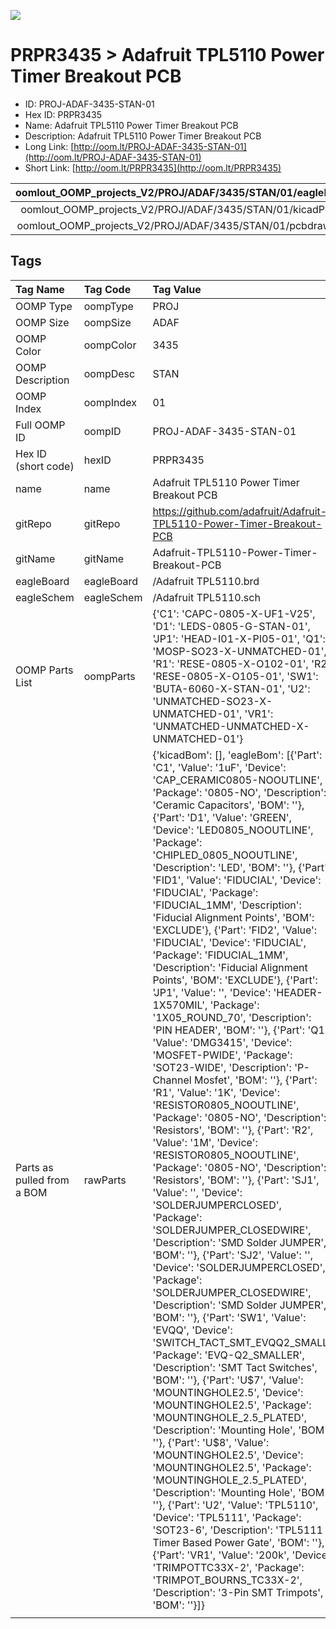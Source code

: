 


  
![][im]
# PRPR3435 > Adafruit TPL5110 Power Timer Breakout PCB

- ID: PROJ-ADAF-3435-STAN-01
- Hex ID: PRPR3435
- Name: Adafruit TPL5110 Power Timer Breakout PCB
- Description: Adafruit TPL5110 Power Timer Breakout PCB
- Long Link: [http://oom.lt/PROJ-ADAF-3435-STAN-01](http://oom.lt/PROJ-ADAF-3435-STAN-01)
- Short Link: [http://oom.lt/PRPR3435](http://oom.lt/PRPR3435)
  

|oomlout_OOMP_projects_V2/PROJ/ADAF/3435/STAN/01/eagleImage.png|oomlout_OOMP_projects_V2/PROJ/ADAF/3435/STAN/01/eagleSchemImage.png|oomlout_OOMP_projects_V2/PROJ/ADAF/3435/STAN/01/kicadPcb3dFront.png|oomlout_OOMP_projects_V2/PROJ/ADAF/3435/STAN/01/kicadPcb3dBack.png|
| :---: | :---: | :---: | :---: |
|oomlout_OOMP_projects_V2/PROJ/ADAF/3435/STAN/01/kicadPcb3d.png|oomlout_OOMP_projects_V2/PROJ/ADAF/3435/STAN/01/bomBack.png|oomlout_OOMP_projects_V2/PROJ/ADAF/3435/STAN/01/bomFront.png|oomlout_OOMP_projects_V2/PROJ/ADAF/3435/STAN/01/pcbdraw.svg|
|oomlout_OOMP_projects_V2/PROJ/ADAF/3435/STAN/01/pcbdrawBack.svg||||

## Tags
  

|Tag Name|Tag Code|Tag Value|
| :--- | :--- | :--- |
|OOMP Type|oompType|PROJ|
|OOMP Size|oompSize|ADAF|
|OOMP Color|oompColor|3435|
|OOMP Description|oompDesc|STAN|
|OOMP Index|oompIndex|01|
|Full OOMP ID|oompID|PROJ-ADAF-3435-STAN-01|
|Hex ID (short code)|hexID|PRPR3435|
|name|name|Adafruit TPL5110 Power Timer Breakout PCB|
|gitRepo|gitRepo|https://github.com/adafruit/Adafruit-TPL5110-Power-Timer-Breakout-PCB|
|gitName|gitName|Adafruit-TPL5110-Power-Timer-Breakout-PCB|
|eagleBoard|eagleBoard|/Adafruit TPL5110.brd|
|eagleSchem|eagleSchem|/Adafruit TPL5110.sch|
|OOMP Parts List|oompParts|{'C1': 'CAPC-0805-X-UF1-V25', 'D1': 'LEDS-0805-G-STAN-01', 'JP1': 'HEAD-I01-X-PI05-01', 'Q1': 'MOSP-SO23-X-UNMATCHED-01', 'R1': 'RESE-0805-X-O102-01', 'R2': 'RESE-0805-X-O105-01', 'SW1': 'BUTA-6060-X-STAN-01', 'U2': 'UNMATCHED-SO23-X-UNMATCHED-01', 'VR1': 'UNMATCHED-UNMATCHED-X-UNMATCHED-01'}|
|Parts as pulled from a BOM|rawParts|{'kicadBom': [], 'eagleBom': [{'Part': 'C1', 'Value': '1uF', 'Device': 'CAP_CERAMIC0805-NOOUTLINE', 'Package': '0805-NO', 'Description': 'Ceramic Capacitors', 'BOM': ''}, {'Part': 'D1', 'Value': 'GREEN', 'Device': 'LED0805_NOOUTLINE', 'Package': 'CHIPLED_0805_NOOUTLINE', 'Description': 'LED', 'BOM': ''}, {'Part': 'FID1', 'Value': 'FIDUCIAL', 'Device': 'FIDUCIAL', 'Package': 'FIDUCIAL_1MM', 'Description': 'Fiducial Alignment Points', 'BOM': 'EXCLUDE'}, {'Part': 'FID2', 'Value': 'FIDUCIAL', 'Device': 'FIDUCIAL', 'Package': 'FIDUCIAL_1MM', 'Description': 'Fiducial Alignment Points', 'BOM': 'EXCLUDE'}, {'Part': 'JP1', 'Value': '', 'Device': 'HEADER-1X570MIL', 'Package': '1X05_ROUND_70', 'Description': 'PIN HEADER', 'BOM': ''}, {'Part': 'Q1', 'Value': 'DMG3415', 'Device': 'MOSFET-PWIDE', 'Package': 'SOT23-WIDE', 'Description': 'P-Channel Mosfet', 'BOM': ''}, {'Part': 'R1', 'Value': '1K', 'Device': 'RESISTOR0805_NOOUTLINE', 'Package': '0805-NO', 'Description': 'Resistors', 'BOM': ''}, {'Part': 'R2', 'Value': '1M', 'Device': 'RESISTOR0805_NOOUTLINE', 'Package': '0805-NO', 'Description': 'Resistors', 'BOM': ''}, {'Part': 'SJ1', 'Value': '', 'Device': 'SOLDERJUMPERCLOSED', 'Package': 'SOLDERJUMPER_CLOSEDWIRE', 'Description': 'SMD Solder JUMPER', 'BOM': ''}, {'Part': 'SJ2', 'Value': '', 'Device': 'SOLDERJUMPERCLOSED', 'Package': 'SOLDERJUMPER_CLOSEDWIRE', 'Description': 'SMD Solder JUMPER', 'BOM': ''}, {'Part': 'SW1', 'Value': 'EVQQ', 'Device': 'SWITCH_TACT_SMT_EVQQ2_SMALL', 'Package': 'EVQ-Q2_SMALLER', 'Description': 'SMT Tact Switches', 'BOM': ''}, {'Part': 'U$7', 'Value': 'MOUNTINGHOLE2.5', 'Device': 'MOUNTINGHOLE2.5', 'Package': 'MOUNTINGHOLE_2.5_PLATED', 'Description': 'Mounting Hole', 'BOM': ''}, {'Part': 'U$8', 'Value': 'MOUNTINGHOLE2.5', 'Device': 'MOUNTINGHOLE2.5', 'Package': 'MOUNTINGHOLE_2.5_PLATED', 'Description': 'Mounting Hole', 'BOM': ''}, {'Part': 'U2', 'Value': 'TPL5110', 'Device': 'TPL5111', 'Package': 'SOT23-6', 'Description': 'TPL5111 Timer Based Power Gate', 'BOM': ''}, {'Part': 'VR1', 'Value': '200k', 'Device': 'TRIMPOTTC33X-2', 'Package': 'TRIMPOT_BOURNS_TC33X-2', 'Description': '3-Pin SMT Trimpots', 'BOM': ''}]}|
||||



[im]: PROJ/ADAF/3435/STAN/01/kicadPcb3d_450.png

